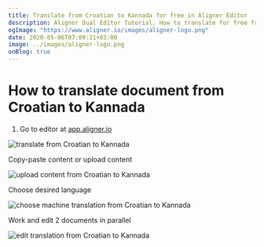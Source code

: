 ```yaml
---
title: Translate from Croatian to Kannada for free in Aligner Editor
description: Aligner Dual Editor Tutorial. How to translate for free from Croatian to Kannada. Aligner is multilingual document management platform. 
ogImage: "https://www.aligner.io/images/aligner-logo.png"
date: 2020-05-06T07:09:21+03:00
image: ../images/aligner-logo.png
onBlog: true
---
```


# How to translate document from Croatian to Kannada

1. Go to editor at [app.aligner.io](https://app.aligner.io "Aligner App web page")

![translate from Croatian to Kannada](../aligner-blank-editor.png "translate from Croatian to Kannada")

Copy-paste content or upload content

![upload content from Croatian to Kannada](../aligner-uploaded-document.png "upload content from Croatian to Kannada")

Choose desired language

![choose machine translation from Croatian to Kannada](../aligner-language-dropdown.png "choose machine translation from Croatian to Kannada")

Work and edit 2 documents in parallel

![edit translation from Croatian to Kannada](../aligner-double-sitded-editor.png "edit translation from Croatian to Kannada")

